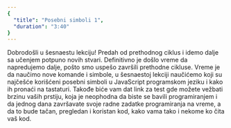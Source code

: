 ```yaml
---
{
  "title": "Posebni simboli 1",
  "duration": "3:40"
}
---
```


Dobrodošli u šesnaestu lekciju! Predah od prethodnog ciklus i idemo dalje sa učenjem potpuno novih stvari. Definitivno je došlo vreme da napredujemo dalje, pošto smo uspešo završili prethodne cikluse. Vreme je da naučimo nove komande i simbole, u šesnaestoj lekciji naučićemo koji su najčešće korišćeni posebni simboli u JavaScript programskom jeziku i kako ih pronaći na tastaturi. Takođe biće vam dat link za test gde možete vežbati brzinu vaših prstiju, koja je neophodna da biste se bavili programiranjem i da jednog dana završavate svoje radne zadatke programiranja na vreme, a da to bude tačan, pregledan i koristan kod, kako vama tako i nekome ko čita vaš kod. 

